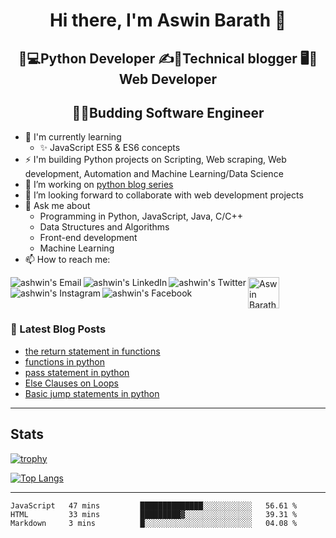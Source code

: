 <h1 align="center"> Hi there, I'm Aswin Barath 👋</h1>

<h2 align="center"> 🐍💻Python Developer    ✍📕Technical blogger   🖥️📲Web Developer</h2>

<h2 align="center"> 👨‍🎓Budding Software Engineer</h2>

- 🌱 I'm currently learning
    - ✨ JavaScript ES5 & ES6 concepts
- ⚡ I'm building Python projects on Scripting, Web scraping, Web development, Automation and Machine Learning/Data Science
- 🔭 I’m working on [python blog series](https://dev.to/aswin2001barath/series/10416)
- 👯 I’m looking forward to collaborate with web development projects
- 💬 Ask me about
    - Programming in Python, JavaScript, Java, C/C++
    - Data Structures and Algorithms
    - Front-end development
    - Machine Learning 
- 📫 How to reach me:

<a href="mailto:aswin2001barath@gmail.com">
  <img align="left" alt="ashwin's Email" src="https://img.icons8.com/bubbles/50/000000/gmail.png"/>
</a>

<a href="https://www.linkedin.com/in/aswim-barath/">
  <img align="left" alt="ashwin's LinkedIn" src="https://img.icons8.com/bubbles/50/000000/linkedin.png"/>
</a>

<a href="https://twitter.com/AswinBarath2">
  <img align="left" alt="ashwin's Twitter" src="https://img.icons8.com/bubbles/50/000000/twitter.png"/>
</a>

<a href="https://instagram.com/ashwin_26.4">
  <img align="left" alt="ashwin's Instagram" src="https://img.icons8.com/bubbles/50/000000/instagram.png"/>
</a>

<a href="https://www.facebook.com/profile.php?id=100011683902531">
  <img align="left" alt="ashwin's Facebook" src="https://img.icons8.com/bubbles/50/000000/facebook.png"/>
</a>

<a href="https://dev.to/aswin2001barath">
  <img src="https://d2fltix0v2e0sb.cloudfront.net/dev-badge.svg" alt="Aswin Barath's DEV Community Profile" height="50" width="50">
</a>

<br>

### 📕 Latest Blog Posts
<!-- BLOG-POST-LIST:START -->
- [the return statement in functions](https://dev.to/aswin2001barath/functional-programming-in-python-23ff)
- [functions in python](https://dev.to/aswin2001barath/functions-in-python-3i4h)
- [pass statement in python](https://dev.to/aswin2001barath/pass-statement-in-python-49lh)
- [Else Clauses on Loops](https://dev.to/aswin2001barath/else-clauses-on-loops-54je)
- [Basic jump statements in python](https://dev.to/aswin2001barath/break-and-continue-statements-in-python-2bka)
<!-- BLOG-POST-LIST:END -->

---

## Stats
[![trophy](https://github-profile-trophy.vercel.app/?username=AswinBarath&column=3&margin-w=15&margin-h=15&theme=onedark)](https://github.com/ryo-ma/github-profile-trophy)

[![Top Langs](https://github-readme-stats.vercel.app/api/top-langs/?username=AswinBarath&layout=compact)](https://github.com/anuraghazra/github-readme-stats)

---

<!--START_SECTION:waka-->
```text
JavaScript   47 mins         ██████████████░░░░░░░░░░░   56.61 % 
HTML         33 mins         █████████▓░░░░░░░░░░░░░░░   39.31 % 
Markdown     3 mins          █░░░░░░░░░░░░░░░░░░░░░░░░   04.08 % 
```
<!--END_SECTION:waka-->

<!--
**AswinBarath/AswinBarath** is a ✨ _special_ ✨ repository because its `README.md` (this file) appears on your GitHub profile.

Here are some ideas to get you started:

- 🔭 I’m currently working on ...
- 🌱 I’m currently learning ...
- 👯 I’m looking to collaborate on ...
- 🤔 I’m looking for help with ...
- 💬 Ask me about ...
- 📫 How to reach me: ...
- 😄 Pronouns: ...
- ⚡ Fun fact: ...

Readme stats
[![ashwin's github stats](https://github-readme-stats.vercel.app/api?username=AswinBarath&show_icons=true&theme=cobalt)](https://github.com/anuraghazra/github-readme-stats)
-->

